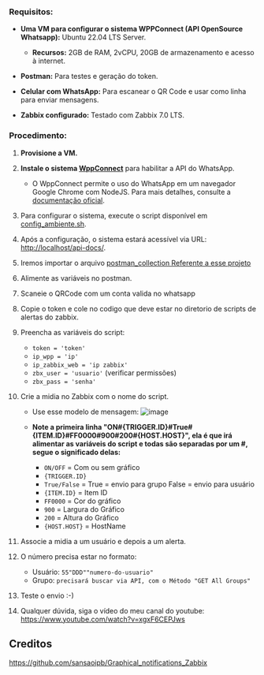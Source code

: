 ### Requisitos:

- **Uma VM para configurar o sistema WPPConnect (API OpenSource Whatsapp):** Ubuntu 22.04 LTS Server.
  - **Recursos:** 2GB de RAM, 2vCPU, 20GB de armazenamento e acesso à internet.

- **Postman:** Para testes e geração do token.
- **Celular com WhatsApp:** Para escanear o QR Code e usar como linha para enviar mensagens.
- **Zabbix configurado:** Testado com Zabbix 7.0 LTS.

### Procedimento:

1. **Provisione a VM.**
2. **Instale o sistema [WppConnect](https://wppconnect.io/pt-BR/)** para habilitar a API do WhatsApp.
   - O WppConnect permite o uso do WhatsApp em um navegador Google Chrome com NodeJS. Para mais detalhes, consulte a [documentação oficial](https://wppconnect.io/pt-BR/).
   
3. Para configurar o sistema, execute o script disponível em [config_ambiente.sh](https://github.com/wagnerbocchi/whatsapp-notification/blob/main/config_ambiente.sh).
4. Após a configuração, o sistema estará acessível via URL: [http://localhost/api-docs/](http://localhost/api-docs/).
5. Iremos importar o arquivo [postman_collection Referente a esse projeto](https://github.com/wagnerbocchi/whatsapp-notification/blob/main/WPPConnect%20API%20REST.postman_collection.json)
6. Alimente as variáveis no postman.
7. Scaneie o QRCode com um conta valida no whatsapp
8. Copie o token e cole no codigo que deve estar no diretorio de scripts de alertas do zabbix.
9. Preencha as variáveis do script:
    - `token = 'token'`
    - `ip_wpp = 'ip'`
    - `ip_zabbix_web = 'ip zabbix'`
    - `zbx_user = 'usuario'` (verificar permissões)
    - `zbx_pass = 'senha'`

10. Crie a midia no Zabbix com o nome do script.
    - Use esse modelo de mensagem:
    ![image](https://github.com/marcilioramos/alert_wpp_zabbix/assets/48597831/92194b00-4586-4e5f-961a-391285b152b3)

    - **Note a primeira linha "ON#{TRIGGER.ID}#True#{ITEM.ID}#FF0000#900#200#{HOST.HOST}", ela é que irá alimentar as variáveis do script e todas são separadas por um #, segue o significado delas:**
      - `ON/OFF` = Com ou sem gráfico
      - `{TRIGGER.ID}`
      - `True/False` = True = envio para grupo False = envio para usuário
      - `{ITEM.ID}` = Item ID
      - `FF0000` = Cor do gráfico
      - `900` = Largura do Gráfico
      - `200` = Altura do Gráfico
      - `{HOST.HOST}` = HostName

11. Associe a midia a um usuário e depois a um alerta.
12. O número precisa estar no formato:
    - Usuário: `55"DDD""numero-do-usuario"`
    - Grupo: `precisará buscar via API, com o Método "GET All Groups"`
14. Teste o envio :-)
15. Qualquer dúvida, siga o vídeo do meu canal do youtube: https://www.youtube.com/watch?v=xgxF6CEPJws

## Creditos
https://github.com/sansaoipb/Graphical_notifications_Zabbix

